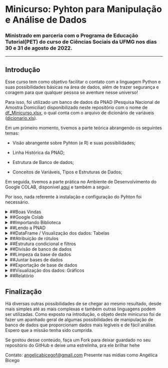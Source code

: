 # Minicurso: Pyhton para Manipulação e Análise de Dados

### Ministrado em parceria com o Programa de Educação Tutorial(PET) do curso de Ciências Sociais da UFMG nos dias 30 e 31 de agosto de 2022.

---

## Introdução

Esse curso tem como objetivo facilitar o contato com a linguagem Python e suas possibilidades básicas na área de dados, além de trazer segurança e coragem para que qualquer pessoa se aventure nesse universo!

Para isso, foi utilizado um banco de dados da PNAD (Pesquisa Nacional de Amostra Domiciliar) disponibilizado neste repositório com o nome de [df_Minicurso.xlsx](../df_Minicurso.xlsx), o qual conta com o arquivo de dicionário de variáveis ([dicionario.xls](../dicionario_PNADC_microdados_trimestre4_20220224.xls)).

Em um primeiro momento, tivemos a parte teórica abrangendo os seguintes temas:

* Visão abrangente sobre Pyhton (e R) e suas possibilidades;

* Linha Histórica da PNAD;

* Estrutura de Banco de dados;

* Conceitos de Variáveis, Tipos e Estruturas de Dados;

Em seguida, tivemos a parte prática no Ambiente de Desenvolvimento do Google COLAB, disponível [aqui](https://colab.research.google.com/drive/1M88teWhAczc3CSpxYitFmRuNU6wB9iFP#scrollTo=3pkH1Qm8BySv) e também a seguir. 

Por isso, nada referente à instalação e configuração do Pyhton foi necessário.

</details>

<details><summary>##Boas Vindas</summary>

Para dar boa sorte nesse processos e testar nosso ambiente de programação, vamos imprimir "Olá, Mundo!" na nossa tela.

```
print('Olá, Mundo!')
```

</details>

<details><summary>##Google Colab</summary>

O Colaboratory ou “Colab” é um produto do Google Research, que permite que qualquer pessoa escreva e execute código Python arbitrário pelo navegador. Não requer nenhuma configuração e é sem custo financeiro.

* Seu Notebook

Você pode criar um notebook (livro de código) em Arquivos > Novo notebook para acompanhar o curso, testar seus códigos e fazer anotações OU fazer uma cópia desse  em Arquivos> Salvar uma Cópia, assim você terá acesso à esse arquivo no seu drive...


* Upload de Arquivos


O Google Colab não consegue ler um arquivo que está no nosso computador, por isso é importante colocar esse arquivo aqui dentro do nosso notebook todas as vezes que formos utilizá-los. Esse arquivo será excluído automaticamente após o encerramento do ambiente de excecução.

Para isso, clicar na pasta no canto esquerdo "Arquivos". Em seguida, clicar no primeiro item para fazer upload do arquivo que está no computador, encontrá-lo e clicar em Abrir, conforme a imagem:

<img src="https://github.com/abicego/Minicurso_Python/blob/master/images/colab_arquivos.jpg">

</details>

<details><summary>##Importando Biblioteca</summary>

Neste primeiro momento, importaremos apenas a Biblioteca [PANDAS](https://pandas.pydata.org/) (com o "apelido" de pd), que é utilizada para manipulação e análise de dados, escrita em Python.

Obs: Biblioteca pode ser entendido como um conjunto de funções/ vários códigos que já foram escritos e estão disponíveis para serem usadas por qualquer pessoa ao utilizar essa linguagem

```
import pandas as pd
```

</details>

<details><summary>##Lendo a PNAD</summary>

Agora, utilizamos uma função da biblioteca pandas para importar nosso arquivo de dados para esse ambiente

* Caso estivessemos usando Microdados:

1. Para abrir o arquivo usei a função read_fwf, porque ela "lê uma tabela de linhas formatadas de largura fixa no DataFrame" (há varias funções p/ diferentes a extensão: excel, csv, stata)

2. Já que a base de dados original não possui o separador de colunas enquanto delimitador (exemplo: " ; |), usei a propriedade width (largura) da função read_fwf para colocar as infos da coluna "Tamanho" (disponibilizadas no arquivo Dicionário da PNAD).
Ela tem que ser definida antes da função, para que consiga ser lida

3. O df original não possui um cabeçalho com o nome de cada coluna, por isso, defini o nome das colunas com o atributo .columns

```
width_df = [copiar e colar aqui a sequência numérica da coluna "Tamanho" presente no dicionário, exemplo: 4, 1, 2, 2, 2, 9, 7, ...]
df = pd.read_fwf('C:/Users/seucaminho/Arquivo.txt', header=None, dtype=str, widths=width_df)
df.columns = [copiar e colar aqui a sequência numérica da coluna "Código da variável" presente no dicionário, exemplo: 'Ano', 'Trimestre', 'Capital', 'RM_RIDE', 'UPA', ... ]
```

* Nosso arquivo (neste ambiente):

1. Fazer Upload do Arquivo no google Colab conforme descrito
2. Copiar Caminho deste arquivo
3. Usar a função pd.read_excel ler nossa base de dados


```
df_pnad = pd.read_excel('/content/df_Minicurso.xlsx')
```


Criar uma cópia do dataframe original, para garantir a integridade caso algo aconteça: ˋdf=df_pnadˋ

</details>

<details><summary>##DataFrame / Visualização dos dados: Tabelas</summary>

Para fins didáticos, aqui o DataFrame pode ser ententido apenas como o banco de dados em si. 

Essa seção é dedicada para códigos que trazem uma visão mais ampla ou até mesmo individual de cada coluna, para analisarmos se ele foi lido corretamente, também tirar frequência das variáveis; fazer cruzamentos; agrupar colunas para melhorar a visualização....

Código para ver as 5 primeiras linhas do Dataframe (pode colocar numero no parenteses para aumentar a quantidade de linhas): `df_pnad.head()ˋ

Quantidade de linhas: `len(df)`

Quantidade de linhas e colunas: `df.shape`

Nome das colunas: `df.columns`

Banco de dados, de acordo com ascendência (ou não) em determinada coluna 

```
df.sort_values('V2010', ascending=True).head(20)
df.sort_values('V2010', ascending=False).head(20)
```

Visualização de duas (ou +) colunas, lado a lado

```
df[['V2007','V2010']]
df[['V2007','V2010']].head()
```

Ver a distribuição de acordo com determinada condição

```
df[df['V2005']==8][['UF',V2007','V2010']]
```

Cruzar 2 variáveis

```
pd.crosstab(index=df['V2007'], columns=df['V2010'])
```

Cruzar 3 variáveis

```
pd.crosstab(df['V2005'], [(df['V2007']), df['V2010']], rownames=['Condição'], colnames=['sexo', 'cor'])
```

Cruzar 3 variáveis de acordo com determinadas condições

```
pd.crosstab(df['V2005']=='8', [(df['V2007']=='01'), df['V2010']], rownames=['Condição'], colnames=['sexo', 'cor'])
```

Contagem de casos de determinada coluna de acordo com a categoria

```
df['V2007'].value_counts()
```

Agrupamento de casos por atributo e a média de outra caracteristica

```
df.groupby('V2007')['V2009'].mean()
```

Panorama geral da estatística descritiva do dataframe

```
df.describe()
```

Panorama geral estatística descritiva de uma coluna ou mais colunas

```
df_final[['V2009', 'VD4019']].describe()
```

</details>

<details><summary>##Atribuição de rótulos</summary>

Aqui, veremos como alterar o nome das colunas e o rotulos dos dados. Vale ressaltar que quando um dado é do tipo string, este deve estar entre aspas (duplas ou simples), já se for numérico, tem que ser informado sem as aspas.

Relembrando nome das colunas: `df_pnad.columns`

Renomear Colunas

```
df=df.rename(columns={
      'V1022': 'Situação_do_domicílio',
      'V2005': 'Condição_no_domicílio',
      'V2007': 'Sexo',
      'V2009': 'Idade_do_morador',
      'V2010': 'Cor_ou_raça',
      'V3001': 'Sabe_ler_escrever',
      'V3009A': 'Curso_mais_elevado_que_frequentou',
      'V3014': 'Concluiu_este_curso',
      'V4001': 'Trabalhou_remunerado_dinheiro',
      'V4009': 'Quantos_trabalhos',
      'S01021': 'Quantos_moradores_celular',
      'S01022': 'Domicílio_telefone_fixo',
      'S01029': 'Algum_morador_acesso_internet',
      'S07009': 'Quem_foi_o_informante_deste_módulo',
      'VD3004': 'Nível_de_instrução_mais_elevado_alcançado',
      'VD3005': 'Anos_de_estudo',
      'VD4001' : 'Condição_em_relação_à_força_de_trabalho',
      'VD4002' : 'Condição_de_ocupação',
      'VD4007' : 'Posição_na_ocupação_no_trabalho',
      'VD4013' : 'Faixa_das_horas_trabalhadas',
      'VD4019' : 'Rendimento_mensal',
      'VD4031' : 'Horas_trabalhadas_semana',
      'VD4036' : 'Faixa_horas_trabalhadas_semana',
      'VDI5012' : 'Faixa_de_rendimento_domiciliar_per_capita'
})
```

Analisar a alteração dos nomes das colunas: `df.columns`

Renomear Atributos

```
df=df.replace({ 
      'Situação_do_domicílio' : {1:'Urbana',2:'Rural'},
      'Condição_no_domicílio' : {7 : 'Genro ou nora', 8 : 'Pai, mãe, padrasto ou madrasta', 9 : 'Sogro(a)'},
      'Sexo' : {1:'Homem',2:'Mulher'},
      'Cor_ou_raça' : {1:  'Branca', 2: 'Preta', 3: 'Amarela', 4: 'Parda', 5: 'Indígena', 9: 'Ignorado'},
      'Sabe_ler_escrever' : {1:'Sim',2:'Não'},
      'Curso_mais_elevado_que_frequentou' : {1: 'Creche (disponível apenas no questionário anual de educação)', 2: 'Pré-escola', 3: 'Classe de alfabetização - CA', 4: 'Alfabetização de jovens e adultos', 5: 'Antigo primário (elementar)', 6: 'Antigo ginásio (médio 1º ciclo)', 7: 'Regular do ensino fundamental ou do 1º grau', 8: 'Educação de jovens e adultos (EJA) ou supletivo do 1º grau', 9: 'Antigo científico, clássico, etc. (médio 2º ciclo)',10: 'Regular do ensino médio ou do 2º grau',11: 'Educação de jovens e adultos (EJA) ou supletivo do 2º grau',12: 'Superior - graduação',13: 'Especialização de nível superior',14: 'Mestrado',15: 'Doutorado'},
      'Concluiu_este_curso' : {1:'Sim',2:'Não'},
      'Trabalhou_remunerado_dinheiro' : {1:'Sim',2:'Não'},
      'Quantos_trabalhos' : {1:'Um', 2:'Dois', 3 : 'Três ou mais'},
      'Domicílio_telefone_fixo' : {1:'Sim',2:'Não'},
      'Algum_morador_acesso_internet' : {1:'Sim',2:'Não'},
      'Nível_de_instrução_mais_elevado_alcançado' : {1: 'Sem instrução e menos de 1 ano de estudo',2: 'Fundamental incompleto ou equivalente',3: 'Fundamental completo ou equivalente',4: 'Médio incompleto ou equivalente',5: 'Médio completo ou equivalente',6: 'Superior incompleto ou equivalente',7: 'Superior completo'},
      'Condição_em_relação_à_força_de_trabalho': {1: 'Pessoas na força de trabalho',2: 'Pessoas fora da força de trabalho'},
      'Condição_de_ocupação': {1: 'Pessoas ocupadas',2: 'Pessoas desocupadas'},
      'Posição_na_ocupação_no_trabalho' : {1: 'Empregado (inclusive trabalhador doméstico)',2: 'Empregador',3: 'Conta própria',4: 'Trabalhador familiar auxiliar'},
      'Faixa_horas_trabalhadas_semana' : {1: 'Até 14 horas', 2: '15 a 39 horas', 3: '40 a 44 horas',4: '45 a 48 horas', 5: '49 horas ou mais'},
      'Faixa_de_rendimento_domiciliar_per_capita' : {1: 'Até ¼ salário mínimo', 2: 'Mais de ¼ até ½ salário mínimo', 3: 'Mais de ½ até 1 salário mínimo', 4: 'Mais de 1 até 2 salários mínimos',5: 'Mais de 2  até 3 salários mínimos',6: 'Mais de 3 até 5 salários mínimos',7: 'Mais de 5 salários mínimos',9: 'Ignorado'},
})
```

Analisar a alteração dos nomes dos atributos: `df['Sexo'].value_counts()`

Comando para ver o tipo de dados de cada coluna: `df.dtypes`

</details>

<details><summary>##Estrutura condicional e filtros</summary>

Criar uma variável de filtro baseada em condições, por exemplo: Se na coluna X o valor for igual a 1 e na Y for igual a 2, a variável de nome Filtro marcará Verdade (True), se não, Falso.

Criar nova variável de acordo com outras instruções (Retorna true ou false)

```
df['Filtro'] = ((df['UF'] == 31) & (df['Condição_no_domicílio'] == 'Pai, mãe, padrasto ou madrasta') & ((df['Idade_do_morador'] >= 18) & (df['Idade_do_morador'] <= 80)))
```

Verificar se a nova coluna consta na lista: `df.columns`

Ver a distribuição da Filtro, por coluna

```
df[df['Filtro']==True][['Filtro','UF','Condição_no_domicílio', 'Idade_do_morador']]
```

Fazer Agrupamento utilizando o método [.loc](https://pandas.pydata.org/docs/reference/api/pandas.DataFrame.loc.html). É mais utilizado para definir rapidamente instruções lógicas simples em poucas linhas quando a condição tiver um resultado binário (tanto verdadeiro quanto falso).

```
df.loc[(df['Idade_do_morador'] >=18 ) & (df['Idade_do_morador'] <=20),  'Faixa_Etaria'] = '18 a 20 anos'
df.loc[(df['Idade_do_morador'] >=21 ) & (df['Idade_do_morador'] <=30),  'Faixa_Etaria'] = '21 a 30 anos'
df.loc[(df['Idade_do_morador'] >=31 ) & (df['Idade_do_morador'] <=40),  'Faixa_Etaria'] = '31 a 40 anos'
df.loc[(df['Idade_do_morador'] >=41 ) & (df['Idade_do_morador'] <=50),  'Faixa_Etaria'] = '41 a 50 anos'
df.loc[(df['Idade_do_morador'] >=51 ) & (df['Idade_do_morador'] <=60),  'Faixa_Etaria'] = '51 a 60 anos'
df.loc[df['Idade_do_morador'] >= 61,  'Faixa_Etaria'] = '61 anos ou mais'
```

Ver a distribuição da coluna Filtro em relação às outras coluna

```
df[df['Filtro']==True][['Idade_do_morador','Faixa_Etaria']]
```

Frequência/ Contagem da Coluna com rótulos ascendentes

```
df['Faixa_Etaria'].value_counts(ascending=True)
```

</details>

<details><summary>##Divisão de banco de dados</summary>

"Criar" um novo banco de dados baseado na coluna Filtro

Filtrar DataFrame com base em condição da coluna e salvar em um nome DataFrame

```
df_filter = df.loc[df['Filtro'] == True]
```

Analisar o shape do banco: `df_filter.shape`

</details>

<details><summary>##Limpeza da base de dados</summary>

Limpar a base de dados consiste em apagar colunas ou casos não desejados.

Apagar Colunas e salvar outro DataFrame

```
df_filter1 = df_filter.drop(['Ano', 'Trimestre', 'UF', 'Capital', 'RM_RIDE',
                'Sabe_ler_escrever', 'Curso_mais_elevado_que_frequentou', 'Concluiu_este_curso',
                'Domicílio_telefone_fixo','Quem_foi_o_informante_deste_módulo',
                'Anos_de_estudo', 'Faixa_horas_trabalhadas_semana'], axis=1)
```

Escolher Colunas e salvá-las em outro DataFrame

```
df_filter2=df_filter[['Ano', 'Trimestre', 'UF', 'Capital', 'RM_RIDE',
                'Sabe_ler_escrever', 'Curso_mais_elevado_que_frequentou', 'Concluiu_este_curso',
                'Domicílio_telefone_fixo','Quem_foi_o_informante_deste_módulo',
                'Anos_de_estudo', 'Faixa_horas_trabalhadas_semana']]
```

Mostrar missing values no banco de dados (Se na/null = True) : `df_filter1.isna()`

Loop para mostrar a quantidade de null por coluna

```
for i in df_filter1:
    print(i,df_filter1[i].isna().sum())
```

Trocar missings values por outro numero

```
df_filter1['Quantos_trabalhos'] = df_filter1['Quantos_trabalhos'].fillna(0)
```

Fazer cópia do DataFrame para fazer teste de apagar linhas: `dfteste = df_filter1`

Apagar uma linha de acordo com vazio na coluna

```
dfteste = dfteste[dfteste['Rendimento_mensal'].notna()]
```

</details>

<details><summary>##Juntar bases de dados</summary>

Juntar / Agrupar bancos de dados, funções disponíveis: [.concat()](https://pandas.pydata.org/docs/reference/api/pandas.concat.html); [.join()](https://pandas.pydata.org/docs/reference/api/pandas.DataFrame.join.html) e  [.merge()](https://pandas.pydata.org/docs/reference/api/pandas.DataFrame.merge.html)

Juntar Bancos Filter 1 e 2 baseado na coluna index (comum entre os dois) 

```
df_concat = pd.concat([df_filter1, df_filter2], axis=1)
```

Analisar shpe do banco: `df_concat.shape`

</details>

<details><summary>##Exportação de base de dados</summary>

A qualquer momento é possível salvar/ exportar o banco de dados para uso posterior e em praticamente qualquer formato/ extensão (excel, csv, txt). O que muda é a função do pandas utilizada

Definir colunas que ficam / ordem

```
df_final=df_filter1[['Sexo', 'Idade_do_morador', 'Faixa_Etaria', 'Cor_ou_raça',
  'Faixa_de_rendimento_domiciliar_per_capita','Situação_do_domicílio',
  'Quantos_moradores_celular', 'Algum_morador_acesso_internet',
  'Nível_de_instrução_mais_elevado_alcançado',
  'Trabalhou_remunerado_dinheiro','Quantos_trabalhos',
  'Condição_em_relação_à_força_de_trabalho', 'Condição_de_ocupação',
  'Posição_na_ocupação_no_trabalho', 'Faixa_das_horas_trabalhadas',
  'Rendimento_mensal', 'Horas_trabalhadas_semana']]
```

Exportar Base de dados em tabela do excel **JUPYTER**


```
df_filter.to_excel('C:/[caminho]/[arquivo].xlsx', index=False, sheet_name='base') 

```

Exportar Base de dados em tabela do excel **COLAB**

```
from google.colab import files

df_final.to_excel('df_FINAL_Minicurso.xlsx')
files.download('df_FINAL_Minicurso.xlsx', index=False)
```

</details>

<details><summary>##Visualização dos dados: Gráficos</summary>

Para gerar gráficos, é necessário importar as bibliotecas: [Seaborn](https://seaborn.pydata.org/index.html) e 
[Matplotlib](https://https://matplotlib.org/stable/api/_as_gen/matplotlib.pyplot.html). Vale ressaltar que é possível ajustar praticamente todos os aspectos visuais conforme consta nas respectivas documentações.

Obs: Para salvar os gráficos gerados como imagem (da extensão que preferir), o trecho de código é: fig.savefig('Nome do Arquivo.jpg'). Após esse processo, essa figura constará nos arquivos do colab e então basta clicar nos três pontinhos laterais e Fazer Download.

Importar bibliotecas

```
import matplotlib.pyplot as plt
import seaborn as sns
```

Relembrar colunas: `df_final.columns`


Plotar histograma do Matplotlib SEM formatação da distribuição por Sexo

```
plt.hist(df_final['Sexo'], 3)
plt.show()
```

Plotar histograma do Matplotlib COM formatação da distribuição por Sexo e salvá-lo

```
plt.title('Distribuição por Sexo', fontsize=12)
plt.xlabel('Sexo', fontsize=10)
plt.ylabel('Frequência Absoluta', fontsize=10)
plt.tick_params(labelsize=8)
plt.hist(df_final['Sexo'], 3, rwidth=0.9, color='#6fa8c7', alpha=0.7, edgecolor='black')
plt.savefig("Imagem5 - Distribuição Sexo.jpg")
plt.show()
```

Plotar Normal do Seaborn SEM formatação da distribuição por Idade

```
sns.distplot(df_final['Idade_do_morador'])

```

Plotar histograma do Seaborn SEM formatação da distribuição por Sexo e salvá-lo

```
sns.histplot(df_final['Sexo'])
fig = hist.get_figure()
fig.savefig('Imagem2 - Distribuição Sexo.png')
```

Plotar barplot do Seaborn COM formatação da distribuição de Cor/Raça por Sexo e salvá-lo (para as cores: usar atributo palette ou comando `sns.set_theme(style="darkgrid")´)

```
brplt = sns.barplot(x="Cor_ou_raça", y="Idade_do_morador", data=df_final,  palette="Greens_d");
fig = brplt.get_figure()
fig.savefig('Imagem2 - Distribuição Sexo.png')
```

Ver o tipo dos dados de cada coluna para avaliar adequação do gráfico: `df_pnad.dtypes`

Plotar boxplot do Seaborn COM formatação da distribuição de Condição de ocupação por Idade e salvá-lo

```
sns.set_theme(style="darkgrid")
boxplt = sns.boxplot(x ='Condição_de_ocupação', y ='Idade_do_morador', data = df)
fig = boxplt.get_figure()
fig.savefig('Imagem5 - Horas Trabalhadas vs Rendimento Mensal Sexo.jpg')
plt.show(boxplt)
```


Plotar scatterplot do Seaborn COM formatação da Distribuição de Horas trabalhadas por Rendimento Mensal e salvá-lo

```
scatt = sns.scatterplot(data=df_final, x='Horas_trabalhadas_semana', y='Rendimento_mensal', hue='Sexo', palette=['black', 'red'])
fig = scatt.get_figure()
fig.savefig('Imagem5 - Horas Trabalhadas vs Rendimento Mensal Sexo.jpg')
plt.show(scatt)
```

Plotar scatterplot do Seaborn COM formatação de elementos individuais da Distribuição de Horas trabalhadas por Rendimento Mensal e salvá-lo

```
scatt = sns.scatterplot(data=df_final, x='Horas_trabalhadas_semana', y='Rendimento_mensal', hue='Sexo', palette=['black', 'red'])
plt.title('Distribuição de Horas trabalhadas por Rendimento Mensal', fontsize=12)
plt.xlabel('Horas trabalhadas da semana', fontsize=10)
plt.ylabel('Rendimento Mensal', fontsize=10)
plt.tick_params(axis='both', which='major', labelsize=14)
fig = scatt.get_figure()
fig.savefig('Imagem6 - Horas Trabalhadas vs Rendimento Mensal Sexo.jpg')
plt.show(scatt)
```

</details>

<details><summary>##Relatório</summary>

Já vimos como salvar os gráficos como imagem, agora, para salvar todo esse notebook (de extensão .ipynb), incluindo tópicos, textos, códigos e outputs (TUDO que aparece nele) em PDF, seguir o seguinte passo:

1. Clicar em Arquivos > Fazer Download > Fazer o download do .ipynb

2. Importar/ Fazer Upload desse arquivo para esse ambiente (conforme fizemos com a base de dados)

3. Rodar os trechos de código a seguir:

Fazer instalação de um pacote chamado Texlive, necessário nesse processo (duração de 60 segundos)

```
!sudo apt-get install texlive-xetex texlive-fonts-recommended texlive-plain-generic
```

```
!jupyter nbconvert --to pdf /content/KNN.ipynb
```

</details>

## Finalização

Há diversas outras possibilidades de se chegar ao mesmo resultado, desde mais simples até as mais complexas e também outras linguagens podem ser utilizadas. Como exposto na introdução, o objeto deste minicurso foi de fazer um apanhado geral de algumas possibilidades de manipulação de banco de dados que proporcionam dados mais legíveis e de fácil análise. Espero que a missão tenha sido cumprida.

Se gostou desse conteúdo, faça um Fork para deixar guardado no seu repositório do GitHub e deixe uma estrelinha, pra ele brilhar hehe

Contato:
angelicabicegof@gmail.com
Presente nas mídias como Angélica Bicego